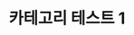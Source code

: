 ---
layout: single
title: "카테고리 테스트 1"
toc: true
toc_sticky: true
toc_label: "On This Page"
categories:
    - Blog
    - c
    - cpp
    - csharp
    - python
---